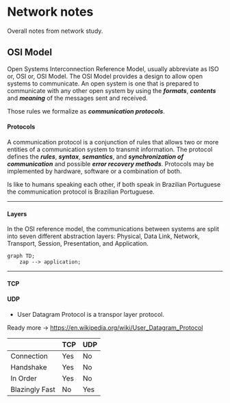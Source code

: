 # Network notes

Overall notes from network study.

## OSI Model

Open Systems Interconnection Reference Model, usually abbreviate as ISO or, OSI or, OSI Model. The OSI Model provides a design to allow open systems to communicate. An open system is one that is prepared to communicate with any other open system by using the ***formats***, ***contents*** and ***meaning*** of the messages sent and received.

Those rules we formalize as ***communication protocols***.

#### Protocols
A communication protocol is a conjunction of rules that allows two or more entities of a communication system to transmit information. The protocol defines the ***rules***, ***syntax***, ***semantics***, and ***synchronization of communication*** and possible ***error recovery methods***. Protocols may be implemented by hardware, software or a combination of both.

Is like to humans speaking each other, if both speak in Brazilian Portuguese the communication protocol is Brazilian Portuguese.

---

#### Layers

In the OSI reference model, the communications between systems are split into seven different abstraction layers: Physical, Data Link, Network, Transport, Session, Presentation, and Application.

```mermaid
graph TD;
    zap --> application;
```


---

#### TCP

#### UDP

- User Datagram Protocol is a transpor layer protocol. 

Ready more -> https://en.wikipedia.org/wiki/User_Datagram_Protocol

|                | TCP	| UDP |
| ---------------|------|-----|
| Connection     | Yes	|  No |
| Handshake	     | Yes	|  No |
| In Order	     | Yes	|  No |
| Blazingly Fast | No	|  Yes|